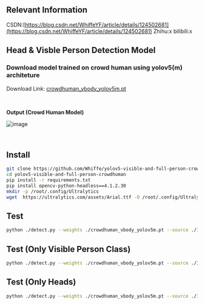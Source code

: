 ## Relevant Information
CSDN:[https://blog.csdn.net/WhiffeYF/article/details/124502681](https://blog.csdn.net/WhiffeYF/article/details/124502681)
Zhihu:x
bilibili:x

##  Head & Visble Person Detection Model 

### Download model trained on crowd human using yolov5(m) architeture
Download Link:  [crowdhuman_vbody_yolov5m.pt](https://drive.google.com/file/d/1VJtrdE85Wc4xSZXqAPUkWABLResUYG8V/view?usp=sharing) 


<br/>

**Output (Crowd Human Model)**

![image](https://img-blog.csdnimg.cn/2bb374c4d17c4e049b9506b76ba6db6f.png)

<br/>


## Install

```bash
git clone https://github.com/Whiffe/yolov5-visible-and-full-person-crowdhuman.git
cd yolov5-visible-and-full-person-crowdhuman
pip install -r requirements.txt 
pip install opencv-python-headless==4.1.2.30
mkdir -p /root/.config/Ultralytics
wget  https://ultralytics.com/assets/Arial.ttf -O /root/.config/Ultralytics/Arial.ttf

```

## Test

```bash
python ./detect.py --weights ./crowdhuman_vbody_yolov5m.pt --source ./1.jpeg --save-txt --save-conf


```
  
  
## Test (Only Visible Person Class)

```bash
python ./detect.py --weights ./crowdhuman_vbody_yolov5m.pt --source ./1.jpeg --save-txt --save-conf --classes 1


```

  
## Test (Only Heads)

```bash
python ./detect.py --weights ./crowdhuman_vbody_yolov5m.pt --source ./1.jpeg --save-txt --save-conf --classes 0

```
